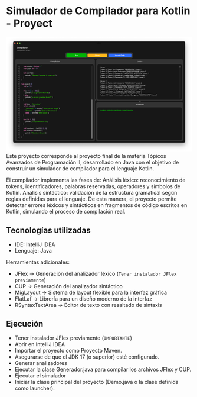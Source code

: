 # Simulador de Compilador para Kotlin - Proyect
![](images/image-1.png)
Este proyecto corresponde al proyecto final de la materia Tópicos Avanzados de Programación II, desarrollado en Java con el objetivo de construir un simulador de compilador para el lenguaje Kotlin.

El compilador implementa las fases de:
Análisis léxico: reconocimiento de tokens, identificadores, palabras reservadas, operadores y símbolos de Kotlin.
Análisis sintáctico: validación de la estructura gramatical según reglas definidas para el lenguaje.
De esta manera, el proyecto permite detectar errores léxicos y sintácticos en fragmentos de código escritos en Kotlin, simulando el proceso de compilación real.


## Tecnologías utilizadas
- IDE: IntelliJ IDEA
- Lenguaje: Java

Herramientas adicionales:
- JFlex → Generación del analizador léxico (`Tener instalador JFlex previamente`)
- CUP → Generación del analizador sintáctico
- MigLayout → Sistema de layout flexible para la interfaz gráfica
- FlatLaf → Librería para un diseño moderno de la interfaz
- RSyntaxTextArea → Editor de texto con resaltado de sintaxis

## Ejecución
* Tener instalador JFlex previamente (`IMPORTANTE`)
* Abrir en IntelliJ IDEA
* Importar el proyecto como Proyecto Maven.
* Asegurarse de que el JDK 17 (o superior) esté configurado.
* Generar analizadores
* Ejecutar la clase Generador.java para compilar los archivos JFlex y CUP.
* Ejecutar el simulador
* Iniciar la clase principal del proyecto (Demo.java o la clase definida como launcher).
